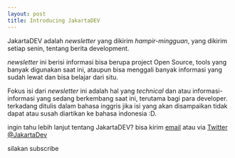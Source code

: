```yaml
---
layout: post
title: Introducing JakartaDEV
---
```


JakartaDEV adalah _newsletter_ yang dikirim _hampir-mingguan_, yang dikirim setiap senin, tentang berita development.

_newsletter_ ini berisi informasi bisa berupa project Open Source, tools yang banyak digunakan saat ini,
ataupun bisa menggali banyak informasi yang sudah lewat dan bisa belajar dari situ.

Fokus isi dari _newsletter_ ini adalah hal yang _technical_ dan atau informasi-informasi yang sedang berkembang saat ini, terutama bagi para developer.
terkadang ditulis dalam bahasa inggris jika isi yang akan disampaikan tidak dapat atau susah diartikan ke bahasa indonesia :D.

ingin tahu lebih lanjut tentang JakartaDEV? bisa kirim [email](mailto:dedenf@jakartadev.org) atau via [Twitter @JakartaDev](https://twitter.com/JakartaDev)

silakan subscribe
